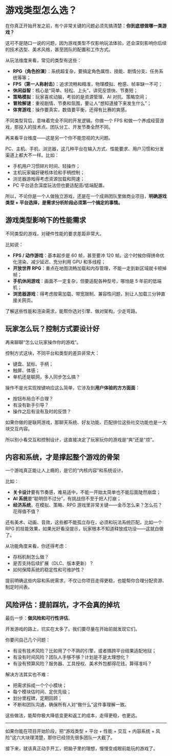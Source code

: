 # 游戏类型怎么选？

在你真正开始开发之前，有个非常关键的问题必须先搞清楚：**你到底想做哪一类游戏？**

这可不是随口一说的问题，因为游戏类型不仅影响玩法体验，还会深刻影响你后续的技术选型、美术风格，甚至团队的配置和工作方式。

从玩法维度来看，常见的类型有这些：

* **RPG（角色扮演）**：系统超复杂，要搞定角色属性、技能、剧情分支、任务系统等等；
* **FPS（第一人称射击）**：追求流畅和精准，物理模拟、枪感、帧率缺一不可；
* **休闲益智**：核心是“简单、轻松、上头”，讲究反馈快、节奏短；
* **策略模拟**：玩家喜欢动脑，考验的是资源管理、AI 对抗、策略空间；
* **冒险解谜**：重视剧情、节奏和氛围，要让人“想知道接下来发生什么”；
* **体育游戏**：操作要真实，数值要平衡，还得有比赛的爽感。

不同类型背后，意味着完全不同的开发逻辑。你做一个 FPS 和做一个养成经营游戏，那投入的技术点、团队分工、开发节奏全然不同。

再来看平台维度——这是另一个你不能忽视的大问题。

PC、主机、手机、浏览器，这几种平台在输入方式、性能要求、用户习惯和分发渠道上都大不一样。比如：

* 手机用户习惯碎片时间、轻操作；
* 主机玩家偏好硬核体验和手柄控制；
* 浏览器游戏得考虑资源加载和网速；
* PC 平台适合深度玩法但也要适配高/低端配置。

所以，不论你是一个人做独立游戏，还是在一个成熟团队里做商业项目，**明确游戏类型 + 平台选择，是需求分析阶段必须第一个搞定的事情。**

## 游戏类型影响下的性能需求

不同类型的游戏，对硬件性能的要求差距非常大。

比如说：

* **FPS / 动作游戏**：基本起步是 60 帧，甚至要冲 120 帧。这个时候你得拼命优化渲染、减少延迟、充分利用 GPU 和多线程；
* **开放世界 RPG**：重点在地图流畅加载和内存管理，不能一走到新区域就卡顿掉帧；
* **手机休闲游戏**：画面不一定复杂，但要适配各种型号，哪怕是 5 年前的低端机；
* **浏览器游戏**：得考虑按需加载、带宽限制、兼容性问题，别让人加载三分钟直接关网页。

了解这些性能和渲染需求，能帮你选对引擎、做对架构，少走弯路。



## 玩家怎么玩？控制方式要设计好

再来聊聊“怎么让玩家操作你的游戏”。

控制方式这块，不同平台和类型的差异非常大：

* 键盘、鼠标、手柄；
* 触屏、体感；
* 单机还是联网，多人同步怎么搞？

操作不是光实现按键响应这么简单，它涉及到**用户体验的方方面面**：

* 按钮布局合不合理？
* 有没有新手引导？
* 操作之后有没有及时的反馈？

如果你做的是联网游戏，那聊天系统、好友功能、匹配排位这些社交功能也是一大块交互内容。

所以别小看交互和控制设计，这直接决定了玩家玩你的游戏是“爽”还是“烦”。



## 内容和系统，才是撑起整个游戏的骨架

一个游戏真正能让人上瘾的，是它的“内核内容”和系统设计。

比如：

* **关卡设计**要有节奏感，难易适中，不能一开始太简单也不能后面陡然崩盘；
* **AI 系统**要“聪明但不过分”，有挑战但不至于把人打崩；
* **经济系统**，在模拟、策略、RPG 游戏里非常关键——金币怎么来？怎么花？花得值不值？

还有美术、动画、音效，这些都不能孤立存在，必须和玩法系统匹配。比如一个 RPG 的技能效果，如果光好看没提示，玩家根本不知道释放成功没——这就白做了。

从功能角度来看，你还得考虑：

* 存档机制怎么做？
* 是否支持后续扩展（DLC、版本更新）？
* 如何保障系统的稳定性和可维护性？

提前明确这些内容和系统需求，不仅让你项目走得更稳，也能帮你合理分配资源、制定时间表。



## 风险评估：提前踩坑，才不会真的掉坑

最后一步：**做风险和可行性评估**。

开发游戏的路上，坑实在太多了。我们要尽量在开始前就发现它们。

你要问自己几个问题：

* 有没有技术风险？比如用了个不熟的引擎，或者搞跨平台结果适配地狱；
* 有没有时间风险？团队人手够不够？计划是不是太理想化？
* 有没有预算风险？服务器、工具授权、美术外包都得花钱，算得准吗？

解决方法其实也不难：

* 把需求拆成一个个小模块；
* 每个模块估时间、定优先级；
* 划分里程碑，定期回顾；
* 不断和团队沟通，确保所有人对“做什么”这件事理解一致。

这些做法，能帮你极大降低变更和返工的成本，走得更稳，也更远。

---

如果你能在项目开始阶段，把“游戏类型 + 平台 + 性能 + 交互 + 内容系统 + 风险”这六大块理清楚，那你已经领先很多团队一大截了。

接下来，就该真正动手开工，把脑子里的理想，慢慢变成眼前能玩的游戏了。

